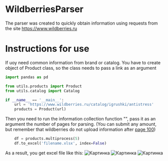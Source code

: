 # WildberriesParser
The parser was created to quickly obtain information using requests from the site https://www.wildberries.ru


# Instructions for use

If uoy need common information from brand or catalog. You have to create object of Product class, so the class needs to pass a link as an argument

```python
import pandas as pd

from utils.products import Product
from utils.catalog import Catalog

if __name__ == '__main__':
    url = 'https://www.wildberries.ru/catalog/igrushki/antistress'
    products = Product(url)
```

Then you need to run the information collection function "", pass it as an argument the number of pages for parsing. (You can submit any amount, but remember that wildberries do not upload information after [page 100](https://www.wildberries.ru/catalog/igrushki/antistress&page=100))

```python
    df = products.multiprocess(5)
    df.to_excel('filename.xlsx', index=False)
```

As a result, you get excel file like this:
![Картинка][image1]
![Картинка][image2]
![Картинка][image3]

[image1]: C:/Users/nikol/Downloads/photo_2023-05-14_16-15-34.jpg
[image2]: //placehold.it/200x100
[image3]: //placehold.it/150x100

